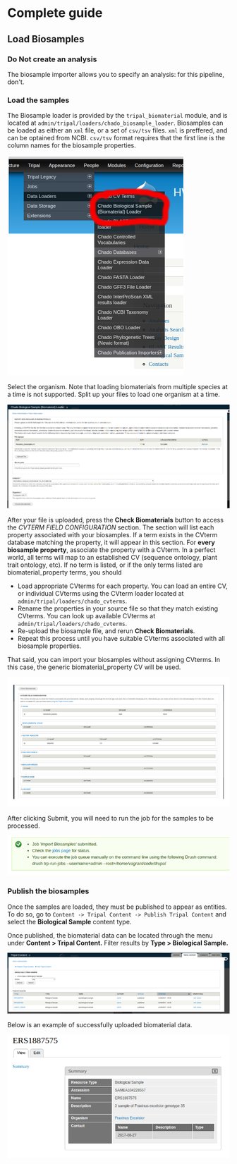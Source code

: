# Complete guide
## Load Biosamples

### Do **Not** create an analysis

The biosample importer allows you to specify an analysis: for this pipeline, don't.

### Load the samples

The Biosample loader is provided by the `tripal_biomaterial` module, and is located at `admin/tripal/loaders/chado_biosample_loader`.  Biosamples can be loaded as either an `xml` file, or a set of `csv/tsv` files.  `xml` is preffered, and can be optained from NCBI.  `csv/tsv` format requires that the first line is the column names for the biosample properties.  

![](img/biodoc/biodoc_1.png)

Select the organism.  Note that loading biomaterials from multiple species at a time is not supported.  Split up your files to load one organism at a time.

![](img/biodoc/biodoc_2.png)

After your file is uploaded, press the **Check Biomaterials** button to access the *CVTERM FIELD CONFIGURATION* section.  The section will list each property associated with your biosamples.  If a term exists in the CVterm database matching the property, it will appear in this section.  For **every biosample property**, associate the property with a CVterm.  In a perfect world, all terms will map to an established CV (sequence ontology, plant trait ontology, etc).  If no term is listed, or if the only terms listed are biomaterial_property terms, you should 

* Load appropriate CVterms for each property.  You can load an entire CV, or individual CVterms using the CVterm loader located at `admin/tripal/loaders/chado_cvterms`.
* Rename the properties in your source file so that they match existing CVterms.  You can look up available CVterms at `admin/tripal/loaders/chado_cvterms`.
* Re-upload the biosample file, and rerun **Check Biomaterials**.
* Repeat this process until you have suitable CVterms associated with all biosample properties.

That said, you can import your biosamples without assigning CVterms.  In this case, the generic biomaterial_property CV will be used.

![](img/biodoc/biodoc_3.png)

After clicking Submit, you will need to run the job for the samples to be processed.

![](img/biodoc/biodoc_4.png)

### Publish the biosamples

Once the samples are loaded, they must be published to appear as entities.  To do so, go to `Content -> Tripal Content -> Publish Tripal Content` and select the **Biological Sample** content type.

Once published, the biomaterial data can be located through the menu under **Content > Tripal Content.** Filter results by **Type > Biological Sample.**

![](img/biodoc/biodoc_7.png)

Below is an example of successfully uploaded biomaterial data.

![](img/biodoc/biodoc_5.png)
